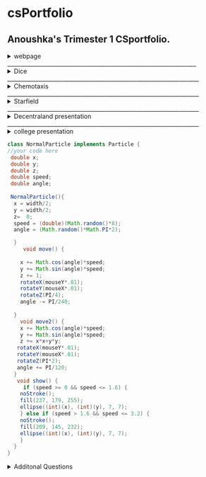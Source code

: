 
# csPortfolio
## Anoushka's Trimester 1 CSportfolio.


<details>
<summary> webpage </summary>
<br>
<webpage>
<p><a href="https://sunkuma.github.io/WebPage/bigSur/">Link here</a></p>
   >  WebPage reflection
   >  even though I had never had any experience in CSS or HTML, it was still a great experience to be able to work with these languages, which ended up not being that difficult to grasp either. Coding in the language wasn't the most difficult part, but getting an idea was not easy, which made it more difficult on how to display random material around that idea.  
</details> 
___________________________________________________________________
<details>
<summary> Dice </summary>
<br>
<Dice>
 <p><a href="https://sunkuma.github.io/dice3/">Link here</a></p>
> Dice reflection 
> This lab was pretty straightforward after experimenting with how the logic of the code functioned in order for the right amount of dots to show up based on the corresponding number; From that point on, my objective went from making it work to making it creative, unique, etc. 
</details> 
____________________________________________________________________
<details>
<summary> Chemotaxis </summary>
<br>
<Chemotaxis>
 <p><a href="https://sunkuma.github.io/Chemotaxis/">Link here</a></p>
> Chemotaxis reflection 
> Chemotaxis was also an interesting lab, but I also struggled very much to get the correct movement of the objects to follow the cursor. Chemotaxis wasn't bad in terms of creating multiple objects since we had just done the dice lab, but trying to make the movement of the objects smoother was also another struggle.  
</details> 
____________________________________________________________________
<details>
<summary> Starfield </summary>
<br>
<Starfield>
<p><a href= "https://sunkuma.github.io/starfield5/">Link here</a></p>
> Starfield reflection 
> Starfield was probably my favorite project out of all of the ones from trimester one; I invested a lot of time into trying to figure out how to code a creative visual while also preserving the main purpose of the lab. It was challenging, but fun to combine math concepts like trig with other aspects such as MouseX/MouseY, 3D speaces, and adobe kuler to create my final version of starfield. 
</details> 
____________________________________________________________________ 
<details>
<summary> Decentraland presentation </summary>
<br>
<Decentraland >
<p><a href= "https://docs.google.com/presentation/d/1CH9c5Ir5YhuqLwrs7V63sUpxnBCTw4EdJ5O34G85wxY/edit?usp=sharing">Link here</a></p>
Decentraland reflection 
> Here is an innovation presentation I worked on during trimester two. We discuss the monetized VR platform Dentraland, and the trend and relvance of blockchain.  
</details> 
____________________________________________________________________ 
<details>
<summary> college presentation </summary>
<br>
<Decentraland >
<p><a href= "https://docs.google.com/presentation/d/1dwFqulrfwr6D_06PPsU23uqHluj66n033EemwrsieE0/edit?usp=sharing">Link here</a></p>
college reflection 
> Here is a college presentation discussing the CS program at Purdue University and an interview with a department head.  
</details>

```Java
class NormalParticle implements Particle {
//your code here
 double x; 
 double y; 
 double z;
 double speed; 
 double angle;
 
 NormalParticle(){
  x = width/2;
  y = width/2; 
  z=  0;
  speed = (double)(Math.random()*8);
  angle = (Math.random()*Math.PI*2); 

  } 
     void move() {
 
    x += Math.cos(angle)*speed;
    y += Math.sin(angle)*speed; 
    z += 1;
    rotateX(mouseY*.01);
    rotateY(mouseX*.01);
    rotateZ(PI/4);
    angle -= PI/240; 
    
  }
    void move2() {
    x += Math.cos(angle)*speed;
    y += Math.sin(angle)*speed; 
    z += x*x+y*y;
   rotateX(mouseY*.01);
   rotateY(mouseX*.01);
   rotateZ(PI*2);
   angle += PI/120; 
  }
   void show() {
     if (speed >= 0 && speed <= 1.6) {
    noStroke();
    fill(237, 179, 255);
    ellipse((int)(x), (int)(y), 7, 7);
    } else if (speed > 1.6 && speed <= 3.2) {
    noStroke();
    fill(209, 145, 232);
    ellipse((int)(x), (int)(y), 7, 7);
    } 
  }
}

```
<details>
<summary>  Additonal Questions  </summary>
<br>
<Starfield>


1. Describe the incremental and iterative development process of your included code, focusing on two distinct points in the development process. Describe the difficulties and/ or opportunities you encountered and how they were resolved or incorporated. In your description clearly indicate whether the development described was collaborative or independent. At least one of these points must refer to independent program development.

In this block of code, I displayed a condensed version of the class NormalParticle from my Starfield project. Two distinct features of this code would be the functions of MouseX and MouseY, as well as the methods of RotateX, RotateY, and RotateZ. Because I implemented a 3rd parameter in my setup that allowed for my display to be a 3D space, giving me more creative opportunity for the visual. Using a 3D space, however, meant that I would have to learn how to implement new methods unique to the 3D space that would give me the desired visual. It was lot of trial and error trying to figure out how to get all three rotate methods to work together in order to make the visual interesting as well as keep the array of ellipses in the boundaries of the screen. That’s when I found MouseX and MouseY to be helpful in not only containing the spiraling ellipses, but also creating really interesting movement of the circles too. 

2. What is a source of pride in your programming development?  

In my programming development, one source that is significant to me is being able to learn and be exposed to many different programming languages this past trimester such as Java, Javascript, HTML, and CSS. Seeing how all these different languages work has allowed me to understand the higher-order principles of what connects all these languages, which hopefully in the future will make it more efficient for me to pick up any new languages. Again, starfield, chemotaxis, and dice were all projects that I enjoyed working on and invested a lot of time into; they were good labs to introduce us into the curriculum and also were creative too.  

3. Identify the most significant hurdle you encountered last trimester.  Write about what it was and how it was resolved.

The hardest part of Comp Sci this year for me were the times we would start new projects or data structures and, intially, have very little foundation for how or where to start. It was dissapointing to sit there with a blank text editor, but I was able to work through code by writing out parts of the lab in pseudocode,looking through past assignments, or getting help from other classmates. The print outs were also a great help towards the more difficult data structures. It would be convenient at times to ask for help or look up the code, but I learned the mose when I took the time to problem solve and work through all the bugs. 

